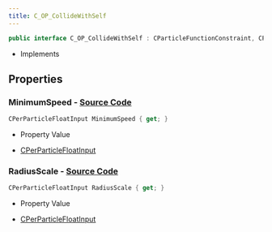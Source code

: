 ```yaml
---
title: C_OP_CollideWithSelf
---
```


```csharp
public interface C_OP_CollideWithSelf : CParticleFunctionConstraint, CParticleFunction, ISchemaClass<CParticleFunction>, ISchemaClass<CParticleFunctionConstraint>, ISchemaClass<C_OP_CollideWithSelf>, ISchemaField, ISchemaClass, INativeHandle
```

- Implements

## Properties

### **MinimumSpeed** - [Source Code](https://github.com/swiftly-solution/swiftlys2/blob/main/managed/src/SwiftlyS2.Generated/Schemas/Interfaces/C_OP_CollideWithSelf.cs#L18)

```csharp
CPerParticleFloatInput MinimumSpeed { get; }
```

- Property Value

- [CPerParticleFloatInput](/docs/api/shared/schemadefinitions/cperparticlefloatinput)

### **RadiusScale** - [Source Code](https://github.com/swiftly-solution/swiftlys2/blob/main/managed/src/SwiftlyS2.Generated/Schemas/Interfaces/C_OP_CollideWithSelf.cs#L16)

```csharp
CPerParticleFloatInput RadiusScale { get; }
```

- Property Value

- [CPerParticleFloatInput](/docs/api/shared/schemadefinitions/cperparticlefloatinput)


